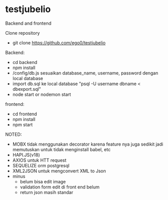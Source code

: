 # testjubelio
Backend and frontend

Clone repository
- git clone https://github.com/ego0/testjubelio

Backend:
- cd backend
- npm install
- /config/db.js sesuaikan database_name, username, password dengan local database
- import db.sql ke local database  "psql -U username dbname < dbexport.sql"
- node start or nodemon start

frontend:
- cd frontend
- npm install
- npm start

NOTED:
- MOBX tidak menggunakan decorator karena feature nya juga sedikit jadi memutuskan untuk tidak menginstall babel, etc
- HAPI.JS(v18)
- AXIOS untuk HTT request
- SEQUELIZE orm postgresql
- XML2JSON untuk mengconvert XML to Json
- minus
  - belum bisa edit image 
  - validation form edit di front end belum
  - return json masih standar

